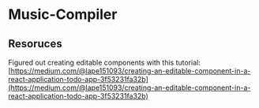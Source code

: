 # Music-Compiler


## Resoruces
Figured out creating editable components with this tutorial: [https://medium.com/@lape151093/creating-an-editable-component-in-a-react-application-todo-app-3f53231fa32b](https://medium.com/@lape151093/creating-an-editable-component-in-a-react-application-todo-app-3f53231fa32b)